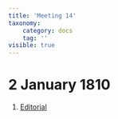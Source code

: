 ```yaml
---
title: 'Meeting 14'
taxonomy:
    category: docs
    tag: ''
visible: true
---
```


# 2 January 1810

1. [Editorial](editorial)